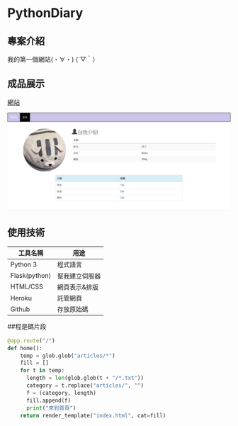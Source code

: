 # PythonDiary

## 專案介紹

我的第一個網站(・∀・)  (´▽｀）

## 成品展示

[網站](https://belladiary.herokuapp.com/)

![](https://raw.githubusercontent.com/Bellalu0926/PythonDiary/master/bella.png)

## 使用技術

工具名稱 | 用途
---------|----------
Python 3 | 程式語言
Flask(python)    | 幫我建立伺服器
HTML/CSS  | 網頁表示&排版
Heroku   | 託管網頁
Github   | 存放原始碼

##程是碼片段
```python
@app.route("/")
def home():
    temp = glob.glob("articles/*")
    fill = []
    for t in temp:
      length = len(glob.glob(t + "/*.txt"))
      category = t.replace("articles/", "")
      f = (category, length)
      fill.append(f)
      print("來到首頁")
    return render_template("index.html", cat=fill)
```



